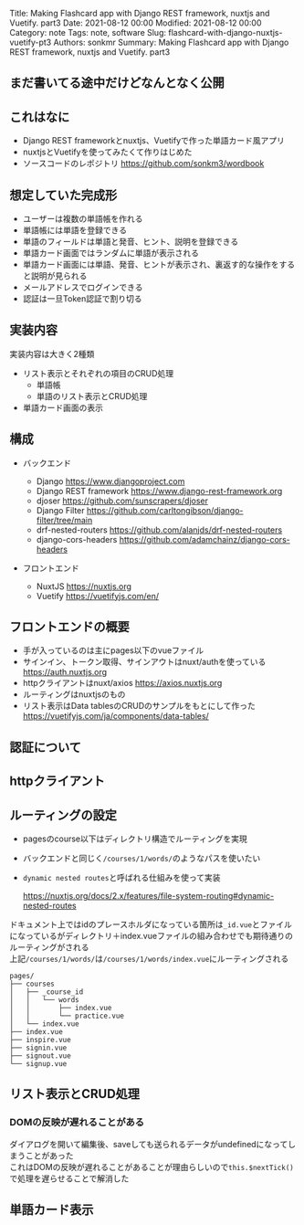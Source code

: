 Title: Making Flashcard app with Django REST framework, nuxtjs and Vuetify. part3
Date: 2021-08-12 00:00
Modified: 2021-08-12 00:00
Category: note
Tags: note, software
Slug: flashcard-with-django-nuxtjs-vuetify-pt3
Authors: sonkmr
Summary: Making Flashcard app with Django REST framework, nuxtjs and Vuetify. part3

## まだ書いてる途中だけどなんとなく公開

## これはなに

- Django REST frameworkとnuxtjs、Vuetifyで作った単語カード風アプリ
- nuxtjsとVuetifyを使ってみたくて作りはじめた
- ソースコードのレポジトリ https://github.com/sonkm3/wordbook

## 想定していた完成形

- ユーザーは複数の単語帳を作れる
- 単語帳には単語を登録できる
- 単語のフィールドは単語と発音、ヒント、説明を登録できる
- 単語カード画面ではランダムに単語が表示される
- 単語カード画面には単語、発音、ヒントが表示され、裏返す的な操作をすると説明が見られる
- メールアドレスでログインできる
- 認証は一旦Token認証で割り切る


## 実装内容

実装内容は大きく2種類  

- リスト表示とそれぞれの項目のCRUD処理
    - 単語帳
    - 単語のリスト表示とCRUD処理
- 単語カード画面の表示

## 構成
- バックエンド
    - Django https://www.djangoproject.com
    - Django REST framework https://www.django-rest-framework.org
    - djoser https://github.com/sunscrapers/djoser
    - Django Filter https://github.com/carltongibson/django-filter/tree/main
    - drf-nested-routers https://github.com/alanjds/drf-nested-routers
    - django-cors-headers https://github.com/adamchainz/django-cors-headers

- フロントエンド
    - NuxtJS https://nuxtjs.org
    - Vuetify https://vuetifyjs.com/en/


## フロントエンドの概要

- 手が入っているのは主にpages以下のvueファイル
- サインイン、トークン取得、サインアウトはnuxt/authを使っている https://auth.nuxtjs.org
- httpクライアントはnuxt/axios https://axios.nuxtjs.org
- ルーティングはnuxtjsのもの
- リスト表示はData tablesのCRUDのサンプルをもとにして作った https://vuetifyjs.com/ja/components/data-tables/


## 認証について


## httpクライアント


## ルーティングの設定

- pagesのcourse以下はディレクトリ構造でルーティングを実現
- バックエンドと同じく`/courses/1/words/`のようなパスを使いたい
- `dynamic nested routes`と呼ばれる仕組みを使って実装

    https://nuxtjs.org/docs/2.x/features/file-system-routing#dynamic-nested-routes

ドキュメント上ではidのプレースホルダになっている箇所は`_id.vue`とファイルになっているがディレクトリ＋index.vueファイルの組み合わせでも期待通りのルーティングがされる  
上記`/courses/1/words/`は`/courses/1/words/index.vue`にルーティングされる

```
pages/
├── courses
│   ├── _course_id
│   │   └── words
│   │       ├── index.vue
│   │       └── practice.vue
│   └── index.vue
├── index.vue
├── inspire.vue
├── signin.vue
├── signout.vue
└── signup.vue
```



## リスト表示とCRUD処理

### DOMの反映が遅れることがある
ダイアログを開いて編集後、saveしても送られるデータがundefinedになってしまうことがあった  
これはDOMの反映が遅れることがあることが理由らしいので`this.$nextTick()`で処理を遅らせることで解消した  

## 単語カード表示


